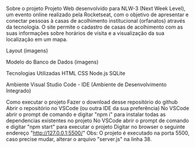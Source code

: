 Sobre o projeto
Projeto Web desenvolvido para NLW-3 (Next Week Level), um evento online realizado pela Rocketseat, com o objetivo de apresentar e conectar pessoas à casas de acolhimento institucional (orfanatos) através da tecnologia. O site permite o cadastro de casas de acolhimento com as suas informações sobre horários de visita e a visualização da sua localização em um mapa.

Layout
(imagens)

Modelo do Banco de Dados
(imagens)

Tecnologias Utilizadas
HTML
CSS
Node.js
SQLite

Ambiente
Visual Studio Code - IDE (Ambiente de Desenvolvimento Integrado)

Como executar o projeto
Fazer o download desse repositório do github
Abrir o repositório no VSCode (ou outra IDE da sua preferência)
No VSCode abrir o prompt de comando e digitar "npm i" para instalar todas as dependencias existentes no projeto
No VSCode abrir o prompt de comando e digitar "npm start" para executar o projeto
Digitar no browser o seguinte endereço "http://127.0.0.1:5500/"
Obs: O projeto é executado na porta 5500, caso precise mudar, alterar o arquivo "server.js" na linha 38.